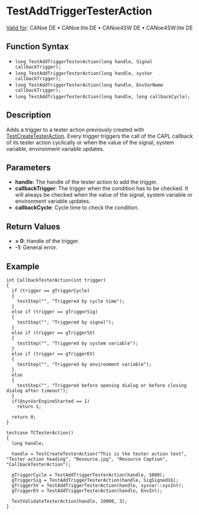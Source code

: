 # TestAddTriggerTesterAction

[Valid for](../../../Shared/FeatureAvailability.md): CANoe DE • CANoe:lite DE • CANoe4SW DE • CANoe4SW:lite DE

## Function Syntax

- `long TestAddTriggerTesterAction(long handle, Signal callbackTrigger);`
- `long TestAddTriggerTesterAction(long handle, sysVar callbackTrigger);`
- `long TestAddTriggerTesterAction(long handle, EnvVarName callbackTrigger);`
- `long TestAddTriggerTesterAction(long handle, long callbackCycle);`

## Description

Adds a trigger to a tester action previously created with [TestCreateTesterAction](CAPLfunctionTestCreateTesterAction.md). Every trigger triggers the call of the CAPL callback of its tester action cyclically or when the value of the signal, system variable, environment variable updates.

## Parameters

- **handle**: The handle of the tester action to add the trigger.
- **callbackTrigger**: The trigger when the condition has to be checked. It will always be checked when the value of the signal, system variable or environment variable updates.
- **callbackCycle**: Cycle time to check the condition.

## Return Values

- **> 0**: Handle of the trigger.
- **-1**: General error.

## Example

```plaintext
int CallbackTesterAction(int trigger)
{
  if (trigger == gTriggerCycle)
  {
    testStep("", "Triggered by cycle time");
  }
  else if (trigger == gTriggerSig)
  {
    testStep("", "Triggered by signal");
  }
  else if (trigger == gTriggerSV)
  {
    testStep("", "Triggered by system variable");
  }
  else if (trigger == gTriggerEV)
  {
    testStep("", "Triggered by environment variable");
  }
  else
  {
    testStep("", "Triggered before opening dialog or before closing dialog after timeout");
  }
  if(@sysVarEngineStarted == 1)
    return 1;

  return 0;
}

testcase TCTesterAction()
{
  long handle;

  handle = TestCreateTesterAction("This is the tester action text", "Tester action heading", "Resource.jpg", "Resource Caption", "CallbackTesterAction");

  gTriggerCycle = TestAddTriggerTesterAction(handle, 1000);
  gTriggerSig = TestAddTriggerTesterAction(handle, SigSigned16);
  gTriggerSV = TestAddTriggerTesterAction(handle, sysvar::sysInt);
  gTriggerEV = TestAddTriggerTesterAction(handle, EnvInt);

  TestValidateTesterAction(handle, 10000, 3);
}
```
